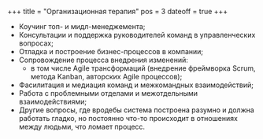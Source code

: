 +++
title = "Организационная терапия"
pos = 3
dateoff = true
+++

- Коучинг топ- и мидл-менеджемента;
- Консультации и поддержка руководителей команд в управленческих вопросах;
- Отладка и построение бизнес-процессов в компании;
- Сопровождение процесса внедрения изменений:
  - в том числе Agile трансформаций (внедрение фреймворка Scrum, метода Kanban, авторских Agile процессов);
- Фасилитация и медиация команд и межкомандных взаимодействий;
- Работа с проблемными отделами и межотдельными взаимодействиями;
- Другие вопросы, где вродебы система построена разумно и должна работать гладко, но постоянно что-то происходит в отношениях между людьми, что ломает процесс.